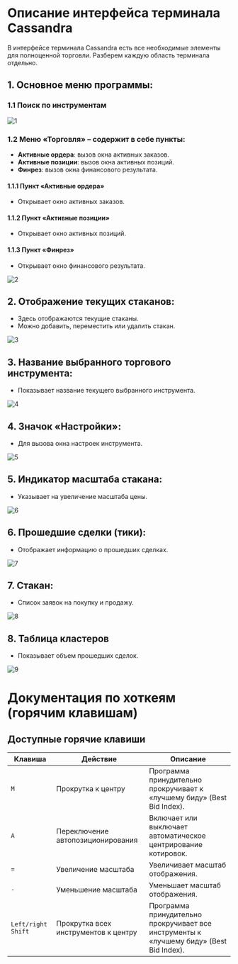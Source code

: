 # Описание интерфейса терминала Cassandra

В интерфейсе терминала Cassandra есть все необходимые элементы для полноценной торговли. Разберем каждую область терминала отдельно.

## 1. Основное меню программы:

### 1.1 Поиск по инструментам

![1](images/topmenusearch.png)
### 1.2 Меню «Торговля» – содержит в себе пункты:
- **Активные ордера**: вызов окна активных заказов.
- **Активные позиции**: вызов окна активных позиций.
- **Финрез**: вызов окна финансового результата.

#### 1.1.1 Пункт «Активные ордера»
- Открывает окно активных заказов.

#### 1.1.2 Пункт «Активные позиции»
- Открывает окно активных позиций.

#### 1.1.3 Пункт «Финрез»
- Открывает окно финансового результата.

![2](images/topmenutraidingdropdown.png)
## 2. Отображение текущих стаканов:
- Здесь отображаются текущие стаканы.
- Можно добавить, переместить или удалить стакан.

![3](images/instrumentsheaders.png)
## 3. Название выбранного торгового инструмента:
- Показывает название текущего выбранного инструмента.

![4](images/instrumentsnames.png)
## 4. Значок «Настройки»:
- Для вызова окна настроек инструмента.

![5](images/instrumentssettingsbutton.png)
## 5. Индикатор масштаба стакана:
- Указывает на увеличение масштаба цены.

![6](images/glassscale.png)

## 6. Прошедшие сделки (тики):
- Отображает информацию о прошедших сделках.

![7](images/ticks.png)

## 7. Стакан:
- Список заявок на покупку и продажу.

![8](images/glass.png)

## 8. Таблица кластеров
- Показывает объем прошедших сделок.

![9](images/clusters.png)

#  Документация по хоткеям (горячим клавишам)

##  Доступные горячие клавиши

| Клавиша             | Действие                             | Описание                                                                                |
| ------------------- | ------------------------------------ | --------------------------------------------------------------------------------------- |
| `M`                 | Прокрутка к центру                   | Программа принудительно прокручивает к «лучшему биду» (Best Bid Index).                 |
| `A`                 | Переключение автопозиционирования    | Включает или выключает автоматическое центрирование котировок.                          |
| `=`                 | Увеличение масштаба                  | Увеличивает масштаб отображения.                                                        |
| `-`                 | Уменьшение масштаба                  | Уменьшает масштаб отображения.                                                          |
| `Left/right  Shift` | Прокрутка всех инструментов к центру | Программа принудительно прокручивает все инструменты к «лучшему биду» (Best Bid Index). |
